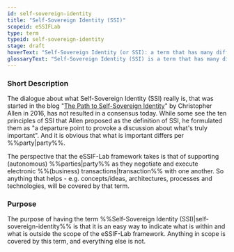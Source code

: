```yaml
---
id: self-sovereign-identity
title: "Self-Sovereign Identity (SSI)"
scopeid: eSSIFLab
type: term
typeid: self-sovereign-identity
stage: draft
hoverText: "Self-Sovereign Identity (or SSI): a term that has many different interpretations, and that we use to refer to concepts/ideas, architectures, processes and technologies that aim to support (autonomous) Parties as they negotiate and execute electronic Transactions with one another."
glossaryText: "Self-Sovereign Identity (SSI) is a term that has many different interpretations, and that we use to refer to concepts/ideas, architectures, processes and technologies that aim to support (autonomous) %%parties^party%% as they negotiate and execute electronic %%transactions^transaction%% with one another."
---
```


### Short Description
The dialogue about what Self-Sovereign Identity (SSI) really is, that was started in the blog "[The Path to Self-Sovereign Identity](http://www.lifewithalacrity.com/2016/04/the-path-to-self-soverereign-identity.html)" by Christopher Allen in 2016, has not resulted in a consensus today. While some see the ten principles of SSI that Allen proposed as the definition of SSI, he formulated them as "a departure point to provoke a discussion about what's truly important". And it is obvious that what is important differs per %%party|party%%.

The perspective that the eSSIF-Lab framework takes is that of supporting (autonomous) %%parties|party%% as they negotiate and execute electronic %%(business) transactions|transaction%% with one another. So anything that helps - e.g. concepts/ideas, architectures, processes and technologies, will be covered by that term.

### Purpose
The purpose of having the term %%Self-Sovereign Identity (SSI)|self-sovereign-identity%% is that it is an easy way to indicate what is within and what is outside the scope of the eSSIF-Lab framework. Anything in scope is covered by this term, and everything else is not.